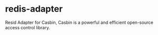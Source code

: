 # redis-adapter
Resid Adapter for Casbin, Casbin is a powerful and efficient open-source access control library.
